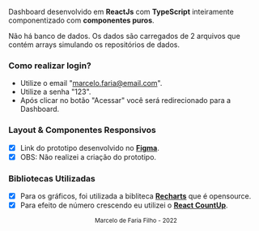 Dashboard desenvolvido em **ReactJs** com **TypeScript** inteiramente componentizado com **componentes puros**.

Não há banco de dados. Os dados são carregados de 2 arquivos que contém arrays simulando os repositórios de dados.

### Como realizar login?

- Utilize o email "marcelo.faria@email.com".
- Utilize a senha "123".
- Após clicar no botão "Acessar" você será redirecionado para a Dashboard.
### Layout & Componentes Responsivos

- [x] Link do prototipo desenvolvido no [**Figma**](https://www.figma.com/file/nOGmUkhcINJt6nd57R4ENu/Untitled?node-id=0%3A1).
- [x] OBS: Não realizei a criação do prototipo.

### Bibliotecas Utilizadas

- [x] Para os gráficos, foi utilizada a bibliteca [**Recharts**](http://recharts.org/en-US) que é opensource.
- [x] Para efeito de número crescendo eu utilizei o [**React CountUp**](https://www.npmjs.com/package/react-countup).

<div align="center">
  <small>Marcelo de Faria Filho - 2022</small>
</div>